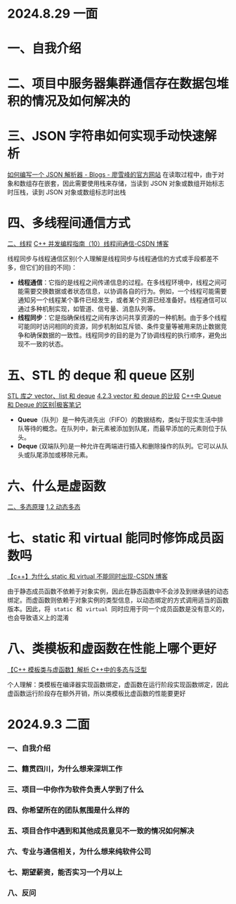 # 2024.8.29 一面

# 一、自我介绍

# 二、项目中服务器集群通信存在数据包堆积的情况及如何解决的

# 三、JSON 字符串如何实现手动快速解析

[如何编写一个 JSON 解析器 - Blogs - 廖雪峰的官方网站](https://liaoxuefeng.com/blogs/all/2015-01-16-create-a-json-parser/index.html)
在读取过程中，由于对象和数组存在嵌套，因此需要使用栈来存储，当读到 JSON 对象或数组开始标志时压栈，读到 JSON 对象或数组标志时出栈

# 四、多线程间通信方式

[二、线程](进程与线程.md#二、线程)
[C++ 并发编程指南（10）线程间通信-CSDN 博客](https://blog.csdn.net/cloud323/article/details/136620168)

线程同步与线程通信区别(个人理解是线程同步与线程通信的方式或手段都差不多，但它们的目的不同)：

- **线程通信**：它指的是线程之间传递信息的过程。在多线程环境中，线程之间可能需要交换数据或者状态信息，以协调各自的行为。例如，一个线程可能需要通知另一个线程某个事件已经发生，或者某个资源已经准备好。线程通信可以通过多种机制实现，如管道、信号量、消息队列等。
- **线程同步**：它是指确保线程之间有序访问共享资源的一种机制。由于多个线程可能同时访问相同的资源，同步机制如互斥锁、条件变量等被用来防止数据竞争和确保数据的一致性。线程同步的目的是为了协调线程的执行顺序，避免出现不一致的状态。

# 五、STL 的 deque 和 queue 区别

[STL 库之 vector、list 和 deque](STL库之vector、list和deque.md)
[4.2.3 vector 和 deque 的比较](<嵌入式面经题全解析(软件开发C++面经).md#4.2.3%20vector%20和%20deque%20的比较>)
[C++中 Queue 和 Deque 的区别|极客笔记](https://deepinout.com/cpp/cpp-questions/g_difference-between-queue-and-deque-in-c.html)

- **Queue**（队列）是一种先进先出（FIFO）的数据结构，类似于现实生活中排队等待的概念。在队列中，新元素被添加到队尾，而最早添加的元素则位于队头。
- **Deque** (双端队列)是一种允许在两端进行插入和删除操作的队列。它可以从队头或队尾添加或移除元素。

# 六、什么是虚函数

[二、多态原理](C++%20多态机制.md#二、多态原理)
[1.2 动态多态](C++%20多态机制.md#1.2%20动态多态)

# 七、static 和 virtual 能同时修饰成员函数吗

[【c++】为什么 static 和 virtual 不能同时出现-CSDN 博客](https://blog.csdn.net/weixin_63050691/article/details/139077799)

由于静态成员函数不依赖于对象实例，因此在静态函数中不会涉及到继承链的动态绑定。而虚函数则依赖于对象实例的类型信息，以动态绑定的方式调用适当的函数版本。因此，将  `static`  和  `virtual`  同时应用于同一个成员函数是没有意义的，也会导致语义上的混淆

# 八、类模板和虚函数在性能上哪个更好

[【C++ 模板类与虚函数】解析 C++中的多态与泛型](https://zhuanlan.zhihu.com/p/661682562)

个人理解：类模板在编译器实现函数绑定，虚函数在运行阶段实现函数绑定，因此虚函数运行阶段存在额外开销，所以类模板比虚函数的性能要更好

# 2024.9.3 二面

### 一、自我介绍

### 二、籍贯四川，为什么想来深圳工作

### 三、项目一中你作为软件负责人学到了什么

### 四、你希望所在的团队氛围是什么样的

### 五、项目合作中遇到和其他成员意见不一致的情况如何解决

### 六、专业与通信相关，为什么想来纯软件公司

### 七、期望薪资，能否实习一个月以上

### 八、反问
